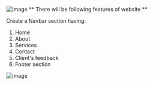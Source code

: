 ![image](https://github.com/user-attachments/assets/2863b643-cf11-40ca-831d-deca4390d9a6)
** There will be following features of website
**

Create a Navbar section having:
  1. Home
  2. About
  3. Services
  4. Contact
  5. Client's feedback
  6. Footer section

![image](https://github.com/user-attachments/assets/9dcdfe18-6c43-44b6-8f42-30fe35042c8e)
